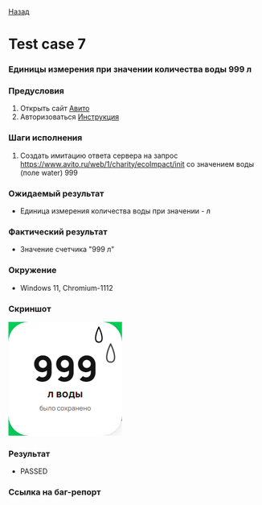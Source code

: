 [Назад](../TESTCASES.md) 

# Test case 7

### Единицы измерения при значении количества воды 999 л

### Предусловия
1. Открыть сайт [Авито](https://www.avito.ru/avito-care/eco-impact)  
2. Авторизоваться  [Инструкция](../autotests/README.md)  

### Шаги исполнения
1. Создать имитацию ответа сервера на запрос https://www.avito.ru/web/1/charity/ecoImpact/init со значением воды (поле water) 999  

### Ожидаемый результат
* Единица измерения количества воды при значении - л

### Фактический результат
* Значение счетчика "999 л"


### Окружение
* Windows 11, Chromium-1112 
  
### Скриншот
![screenshot-7](../output/tc-7-water.png)  

### Результат
* PASSED

### Ссылка на баг-репорт

